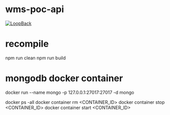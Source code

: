 # wms-poc-api

[![LoopBack](https://github.com/strongloop/loopback-next/raw/master/docs/site/imgs/branding/Powered-by-LoopBack-Badge-(blue)-@2x.png)](http://loopback.io/)

# recompile
npm run clean
npm run build

# mongodb docker container
docker run --name mongo -p 127.0.0.1:27017:27017 -d mongo

docker ps -all
docker container rm <CONTAINER_ID>
docker container stop <CONTAINER_ID>
docker container start <CONTAINER_ID>
